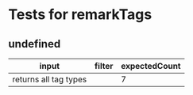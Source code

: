 # Tests for remarkTags

## undefined

| input                 | filter | expectedCount |
| --------------------- | ------ | ------------- |
| returns all tag types |        | 7             |